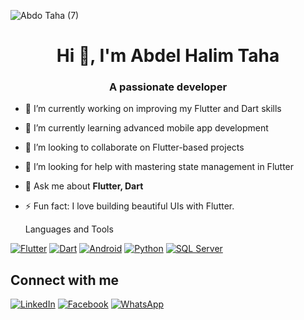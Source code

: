 <!-- <p align="center">
  Visitor count<br>
  <img src="https://profile-counter.glitch.me/abdelhalim-taha/count.svg" />
</p> -->
![Abdo Taha (7)](https://github.com/user-attachments/assets/a2d68092-4840-49b3-9fb0-4e21eabcd1a3)

<h1 align="center">Hi 👋, I'm Abdel Halim Taha</h1>
<h3 align="center">A passionate developer</h3>

- 🔭 I’m currently working on improving my Flutter and Dart skills  
- 🌱 I’m currently learning advanced mobile app development  
- 👯 I’m looking to collaborate on Flutter-based projects  
- 🤝 I’m looking for help with mastering state management in Flutter  
- 💬 Ask me about **Flutter, Dart**  
- ⚡ Fun fact: I love building beautiful UIs with Flutter.


   Languages and Tools
 

[![Flutter](https://img.icons8.com/color/48/flutter.png)](https://flutter.dev/)
[![Dart](https://img.icons8.com/color/48/dart.png)](https://dart.dev/)
[![Android](https://img.icons8.com/color/48/android-os.png)](https://developer.android.com/)
[![Python](https://img.icons8.com/color/48/python--v1.png)](https://www.python.org/)
[![SQL Server](https://img.icons8.com/color/48/microsoft-sql-server.png)](https://www.microsoft.com/en-us/sql-server)
<!--[![Visual Basic](https://img.icons8.com/color/48/visual-basic.png)](https://learn.microsoft.com/en-us/dotnet/visual-basic/)-->




 
  Connect with me
---
[![LinkedIn](https://img.icons8.com/color/48/000000/linkedin.png)](https://www.linkedin.com/in/abdelhalim-taha)
[![Facebook](https://img.icons8.com/color/48/000000/facebook-new.png)](https://www.facebook.com/abdo.taha.abu.hamid)
[![WhatsApp](https://img.icons8.com/color/48/000000/whatsapp--v1.png)](https://wa.me/201125055647)
